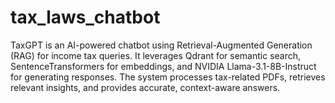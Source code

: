 # tax_laws_chatbot
TaxGPT is an AI-powered chatbot using Retrieval-Augmented Generation (RAG) for income tax queries. It leverages Qdrant for semantic search, SentenceTransformers for embeddings, and NVIDIA Llama-3.1-8B-Instruct for generating responses. The system processes tax-related PDFs, retrieves relevant insights, and provides accurate, context-aware answers.
